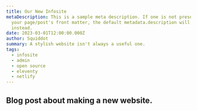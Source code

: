 ```yaml
---
title: Our New Infosite
metaDescription: This is a sample meta description. If one is not present in
  your page/post's front matter, the default metadata.description will be used
  instead.
date: 2023-03-01T12:00:00.000Z
author: Squiddot
summary: A stylish website isn't always a useful one.
tags:
  - infosite
  - admin
  - open source
  - eleventy
  - netlify
---
```


## Blog post about making a new website.